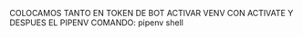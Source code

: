 
COLOCAMOS TANTO EN TOKEN DE BOT
ACTIVAR VENV CON ACTIVATE
Y DESPUES EL PIPENV 
COMANDO:
pipenv shell
